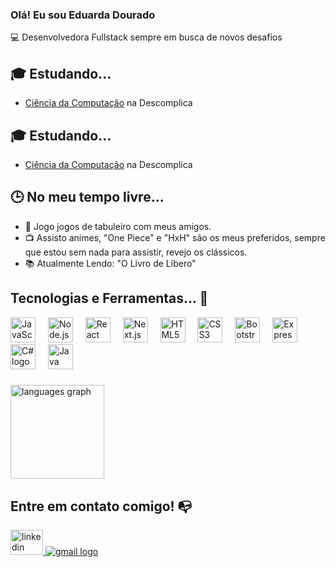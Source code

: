 
### Olá! Eu sou Eduarda Dourado 

💻 Desenvolvedora Fullstack sempre em busca de novos desafios


## 🎓 Estudando...
- [Ciência da Computação](https://descomplica.com.br/) na Descomplica

## 🎓 Estudando...
- [Ciência da Computação](https://descomplica.com.br/) na Descomplica

## 🕒 No meu tempo livre... 
- 🧙‍ Jogo jogos de tabuleiro com meus amigos. 
- 📺 Assisto animes, "One Piece" e "HxH" são os meus preferidos, sempre que estou sem nada para assistir, revejo os clássicos.
- 📚 Atualmente Lendo: "O Livro de Líbero"

## Tecnologias e Ferramentas... 🧩
<div align="left">
 <img src="https://cdn.jsdelivr.net/gh/devicons/devicon/icons/javascript/javascript-original.svg" height="40" alt="JavaScript logo" />
  <img width="12" />
  <img src="https://cdn.jsdelivr.net/gh/devicons/devicon/icons/nodejs/nodejs-original.svg" height="40" alt="Node.js logo" />
  <img width="12" />
  <img src="https://cdn.jsdelivr.net/gh/devicons/devicon/icons/react/react-original.svg" height="40" alt="React logo" />
  <img width="12" />
  <img src="https://cdn.jsdelivr.net/gh/devicons/devicon/icons/nextjs/nextjs-original.svg" height="40" alt="Next.js logo" />
  <img width="12" />
  <img src="https://cdn.jsdelivr.net/gh/devicons/devicon/icons/html5/html5-original.svg" height="40" alt="HTML5 logo" />
  <img width="12" />
  <img src="https://cdn.jsdelivr.net/gh/devicons/devicon/icons/css3/css3-original.svg" height="40" alt="CSS3 logo" />
  <img width="12" />
  <img src="https://cdn.jsdelivr.net/gh/devicons/devicon/icons/bootstrap/bootstrap-original.svg" height="40" alt="Bootstrap logo" />
  <img width="12" />
  <img src="https://cdn.jsdelivr.net/gh/devicons/devicon/icons/express/express-original.svg" height="40" alt="Express logo" />
  <img width="12" />
  <img src="https://cdn.jsdelivr.net/gh/devicons/devicon/icons/csharp/csharp-original.svg" height="40" alt="C# logo" />
  <img width="12" />
  <img src="https://cdn.jsdelivr.net/gh/devicons/devicon/icons/java/java-original.svg" height="40" alt="Java logo" />
</div>

###

<div align="left">
  <img src="https://github-readme-stats.vercel.app/api/top-langs?username=medourado&locale=en&hide_title=false&layout=compact&card_width=320&langs_count=5&theme=dracula&hide_border=false&order=2" height="150" alt="languages graph"  />
</div>

###

## Entre em contato comigo! 📭
<div align="left">
  <a href="https://www.linkedin.com/in/maria-eduarda-dourado-8a11b1186/" target="_blank">
    <img src="https://raw.githubusercontent.com/maurodesouza/profile-readme-generator/master/src/assets/icons/social/linkedin/default.svg" width="52" height="40" alt="linkedin logo" />
  </a>
  <a href="mailto:mariaeduarda.s.dourado@gmail.com" target="_blank">
    <img src="https://img.icons8.com/fluency/48/000000/gmail.png" alt="gmail logo"  />
  </a>
</div>





